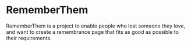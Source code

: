 # RememberThem
RememberThem is a project to enable people who lost someone they love, and want to create a remembrance page that fits as good as possible to their requirements.

